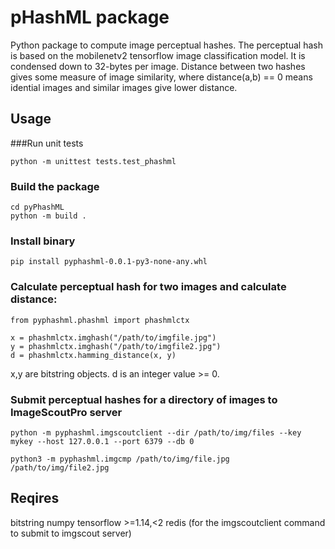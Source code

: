 # pHashML package

Python package to compute image perceptual hashes.  The
perceptual hash is based on the mobilenetv2 tensorflow image
classification model.  It is condensed down to 32-bytes per
image.  Distance between two hashes gives some measure of image
similarity, where distance(a,b) == 0 means idential images and
similar images give lower distance.  

## Usage

###Run unit tests

```
python -m unittest tests.test_phashml
```

### Build the package

```
cd pyPhashML
python -m build .
```

### Install binary

```
pip install pyphashml-0.0.1-py3-none-any.whl
```

### Calculate perceptual hash for two images and calculate distance:

```
from pyphashml.phashml import phashmlctx

x = phashmlctx.imghash("/path/to/imgfile.jpg")
y = phashmlctx.imghash("/path/to/imgfile2.jpg")
d = phashmlctx.hamming_distance(x, y)
```

x,y are bitstring objects.  d is an integer value >= 0. 

### Submit perceptual hashes for a directory of images to ImageScoutPro server

```
python -m pyphashml.imgscoutclient --dir /path/to/img/files --key mykey --host 127.0.0.1 --port 6379 --db 0
```

```
python3 -m pyphashml.imgcmp /path/to/img/file.jpg /path/to/img/file2.jpg
```

## Reqires

bitstring
numpy
tensorflow >=1.14,<2
redis (for the imgscoutclient command to submit to imgscout server)
